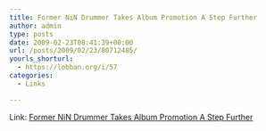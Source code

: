 ```yaml
---
title: Former NiN Drummer Takes Album Promotion A Step Further
author: admin
type: posts
date: 2009-02-23T08:41:39+00:00
url: /posts/2009/02/23/80712485/
yourls_shorturl:
  - https://lobban.org/i/57
categories:
  - Links

---
```

Link: [Former NiN Drummer Takes Album Promotion A Step Further][1]

 [1]: http://mashable.com/2009/02/20/josh-freese-album-promotion/
